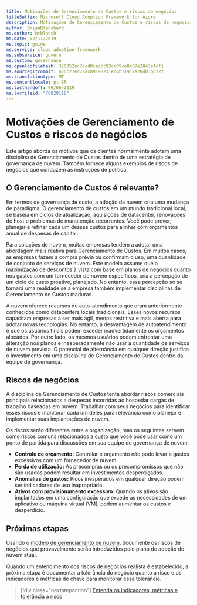 ```yaml
---
title: Motivações de Gerenciamento de Custos e riscos de negócios
titleSuffix: Microsoft Cloud Adoption Framework for Azure
description: Motivações de Gerenciamento de Custos e riscos de negócios
author: BrianBlanchard
ms.author: brblanch
ms.date: 02/11/2019
ms.topic: guide
ms.service: cloud-adoption-framework
ms.subservice: govern
ms.custom: governance
ms.openlocfilehash: 328352ac7ccd8cacbc92cc09ce0c07e2843afcf1
ms.sourcegitcommit: a26c27ed72ac89198231ec4b11917a20d03bd222
ms.translationtype: MT
ms.contentlocale: pt-BR
ms.lasthandoff: 09/06/2019
ms.locfileid: "70829118"
---
```

# <a name="cost-management-motivations-and-business-risks"></a>Motivações de Gerenciamento de Custos e riscos de negócios

Este artigo aborda os motivos que os clientes normalmente adotam uma disciplina de Gerenciamento de Custos dentro de uma estratégia de governança de nuvem. Também fornece alguns exemplos de riscos de negócios que conduzem as instruções de política.

<!-- markdownlint-disable MD026 -->

## <a name="is-cost-management-relevant"></a>O Gerenciamento de Custos é relevante?

Em termos de governança de custo, a adoção da nuvem cria uma mudança de paradigma. O gerenciamento de custos em um mundo tradicional local, se baseia em ciclos de atualização, aquisições de datacenter, renovações de host e problemas de manutenção recorrentes. Você pode prever, planejar e refinar cada um desses custos para alinhar com orçamentos anual de despesas de capital.

Para soluções de nuvem, muitas empresas tendem a adotar uma abordagem mais reativa para Gerenciamento de Custos. Em muitos casos, as empresas fazem a compra prévia ou confirmam o uso, uma quantidade de conjunto de serviços de nuvem. Este modelo assume que a maximização de descontos à vista com base em planos de negócios quanto nos gastos com um fornecedor de nuvem específicos, cria a percepção de um ciclo de custo proativo, planejado. No entanto, essa percepção só se tornará uma realidade se a empresa também implementar disciplinas de Gerenciamento de Custos maduras.

A nuvem oferece recursos de auto-atendimento que eram anteriormente conhecidos como datacenters locais tradicionais. Esses novos recursos capacitam empresas a ser mais ágil, menos restritiva e mais aberta para adotar novas tecnologias. No entanto, a desvantagem de autoatendimento é que os usuários finais podem exceder inadvertidamente os orçamentos alocados. Por outro lado, os mesmos usuários podem enfrentar uma alteração nos planos e inesperadamente não usar a quantidade de serviços de nuvem prevista. O potencial de alternância em qualquer direção justifica o investimento em uma disciplina de Gerenciamento de Custos dentro da equipe de governança.

## <a name="business-risk"></a>Riscos de negócios

A disciplina de Gerenciamento de Custos tenta abordar riscos comerciais principais relacionados a despesas incorridas ao hospedar cargas de trabalho baseadas em nuvem. Trabalhar com seus negócios para identificar esses riscos e monitorar cada um deles para relevância como planejar e implementar suas implantações de nuvem.

Os riscos serão diferentes entre a organização, mas os seguintes servem como riscos comuns relacionados a custo que você pode usar como um ponto de partida para discussões em sua equipe de governança de nuvem:

- **Controle de orçamento:** Controlar o orçamento não pode levar a gastos excessivos com um fornecedor de nuvem.
- **Perda de utilização:** As precompras ou os precompromissos que não são usados podem resultar em investimentos desperdiçados.
- **Anomalias de gastos:** Picos inesperados em qualquer direção podem ser indicadores de uso inapropriado.
- **Ativos com provisionamento excessivo:** Quando os ativos são implantados em uma configuração que excede as necessidades de um aplicativo ou máquina virtual (VM), podem aumentar os custos e desperdício.

## <a name="next-steps"></a>Próximas etapas

Usando o [modelo de gerenciamento de nuvem](./template.md), documente os riscos de negócios que provavelmente serão introduzidos pelo plano de adoção de nuvem atual.

Quando um entendimento dos riscos de negócios realista é estabelecido, a próxima etapa é documentar a tolerância do negócio quanto a risco e os indicadores e métricas de chave para monitorar essa tolerância.

> [!div class="nextstepaction"]
> [Entenda os indicadores, métricas e tolerância a risco](./metrics-tolerance.md)
